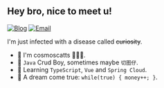## Hey bro, nice to meet u!

[![Blog](https://img.shields.io/badge/Blog-0BA641?style=flat-square&logo=firefox-browser&logoColor=white)](https://cosmoscatts.xyz)
[![Email](https://img.shields.io/badge/-Email-0B63A6?style=flat-square&logo=Gmail&logoColor=white)](mailto:2138889191@qq.com)

I'm just infected with a disease called ~~curiosity~~.

- 🤣 I'm cosmoscatts 🧑🏻‍💻.
- 👾 `Java` Crud Boy, sometimes maybe `切图仔`.
- 🚀 Learning `TypeScript`, `Vue` and `Spring Cloud`.
- 🍔 A dream come true: `while(true) { money++; }`.

